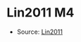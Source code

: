 <a name="material" />

# Lin2011 M4
<script type="application/ld+json">
  {
    "@context": "https://schema.org/",
    "@type": "ChemicalSubstance",
    "http://purl.org/dc/terms/conformsTo":
      {
        "@type": "CreativeWork",
        "@id": "https://bioschemas.org/profiles/ChemicalSubstance/0.4-RELEASE/"
      },
    "@id": "https://egonw.github.io/nanowiki/nanowiki333.html#material",
    "name": "Lin2011 M4",
    "sameAs": "http://127.0.0.1/mediawiki/index.php/Special:URIResolver/Lin2011_M4"
  }
</script>


* Source: [Lin2011](Lin2011.md)

